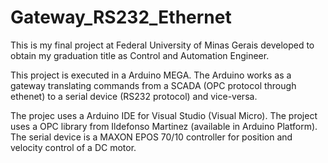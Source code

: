 # Gateway_RS232_Ethernet
This is my final project at Federal University of Minas Gerais developed to obtain my graduation title as Control and Automation Engineer. 

This project is executed in a Arduino MEGA.
The Arduino works as a gateway translating commands from a SCADA (OPC protocol through ethenet) to a serial device (RS232 protocol) and vice-versa.

The projec uses a Arduino IDE for Visual Studio (Visual Micro).
The project uses a OPC library from Ildefonso Martinez (available in Arduino Platform).
The serial device is a MAXON EPOS 70/10 controller for position and velocity control of a DC motor.
